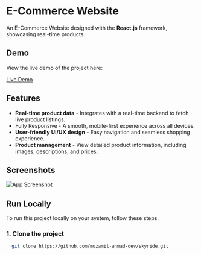 # E-Commerce Website

An E-Commerce Website designed with the **React.js** framework, showcasing real-time products.

## Demo

View the live demo of the project here:

[Live Demo](https://muzamil-ahmad-dev.github.io/skyride/)

## Features

- **Real-time product data** - Integrates with a real-time backend to fetch live product listings.
- Fully Responsive - A smooth, mobile-first experience across all devices.
- **User-friendly UI/UX design** - Easy navigation and seamless shopping experience.
- **Product management** - View detailed product information, including images, descriptions, and prices.

## Screenshots

![App Screenshot](https://i.ibb.co/fQ293tm/image.png)

## Run Locally

To run this project locally on your system, follow these steps:

### 1. Clone the project

```bash
  git clone https://github.com/muzamil-ahmad-dev/skyride.git
